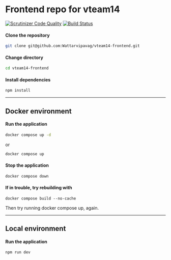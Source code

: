# Frontend repo for vteam14

[![Scrutinizer Code Quality](https://scrutinizer-ci.com/g/Wattarvipavag/vteam14-frontend/badges/quality-score.png?b=main)](https://scrutinizer-ci.com/g/Wattarvipavag/vteam14-frontend/?branch=main)
[![Build Status](https://scrutinizer-ci.com/g/Wattarvipavag/vteam14-frontend/badges/build.png?b=main)](https://scrutinizer-ci.com/g/Wattarvipavag/vteam14-frontend/build-status/main)

#### **Clone the repository**

```bash
git clone git@github.com:Wattarvipavag/vteam14-frontend.git
```

#### **Change directory**

```bash
cd vteam14-frontend
```

#### **Install dependencies**

```bash
npm install
```

---

## **Docker environment**

#### **Run the application**

```bash
docker compose up -d
```

or

```bash
docker compose up
```

#### **Stop the application**

```bash
docker compose down
```

#### **If in trouble, try rebuilding with**

```
docker compose build --no-cache
```

Then try running docker compose up, again.

---

## **Local environment**

#### **Run the application**

```bash
npm run dev
```
